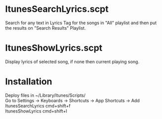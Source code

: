 # ItunesSearchLyrics.scpt<br />
Search for any text in Lyrics Tag for the songs in "All" playlist and then put the results on "Search Results" Playlist.<br />
# ItunesShowLyrics.scpt<br />
Display lyrics of selected song, if none then current playing song.<br />

# Installation<br />
Deploy files in ~/Library/Itunes/Scripts/<br />
Go to Settings -> Keyboards -> Shortcuts -> App Shortcuts -> Add<br />
  ItunesSearchLyrics  cmd+shift+f<br />
  ItunesShowLyrics    cmd+shift+l<br />
